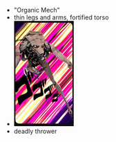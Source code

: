 
- "Organic Mech"
- thin legs and arms, fortified torso
- ![initial inspiration](Images/first_inspiration_tallboy_no_rights.png)
 - deadly thrower